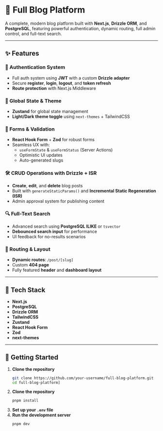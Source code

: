 # 📰 Full Blog Platform

A complete, modern blog platform built with **Next.js**, **Drizzle ORM**, and **PostgreSQL**, featuring powerful authentication, dynamic routing, full admin control, and full-text search.

---

## ✨ Features

### 🔐 Authentication System
- Full auth system using **JWT** with a custom **Drizzle adapter**
- Secure **register**, **login**, **logout**, and **token refresh**
- **Route protection** with Next.js Middleware

### 🧠 Global State & Theme
- **Zustand** for global state management
- **Light/Dark theme toggle** using `next-themes` + TailwindCSS

### 📝 Forms & Validation
- **React Hook Form** + **Zod** for robust forms
- Seamless UX with:
  - `useFormState` & `useFormStatus` (Server Actions)
  - Optimistic UI updates
  - Auto-generated slugs

### 🛠️ CRUD Operations with Drizzle + ISR
- **Create**, **edit**, and **delete** blog posts
- Built with `generateStaticParams()` and **Incremental Static Regeneration (ISR)**
- Admin approval system for publishing content

### 🔍 Full-Text Search
- Advanced search using **PostgreSQL ILIKE** or `tsvector`
- **Debounced search input** for performance
- UI feedback for no-results scenarios

### 🧭 Routing & Layout
- **Dynamic routes**: `/post/[slug]`
- Custom **404 page**
- Fully featured **header** and **dashboard layout**

---

## 🧰 Tech Stack

- **Next.js**
- **PostgreSQL**
- **Drizzle ORM**
- **TailwindCSS**
- **Zustand**
- **React Hook Form**
- **Zod**
- **next-themes**

---

## 🚀 Getting Started

1. **Clone the repository**
   ```bash
   git clone https://github.com/your-username/full-blog-platform.git
   cd full-blog-platform]
2. **Clone the repository**
   ```bash
   pnpm install
3. **Set up your `.env` file**
2. **Run the development server**
   ```bash
   pnpm dev

